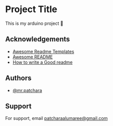 # Project Title
This is my arduino project :construction_worker:

## Acknowledgements

 - [Awesome Readme Templates](https://awesomeopensource.com/project/elangosundar/awesome-README-templates)
 - [Awesome README](https://github.com/matiassingers/awesome-readme)
 - [How to write a Good readme](https://bulldogjob.com/news/449-how-to-write-a-good-readme-for-your-github-project)


## Authors

- [@mr.patchara](https://github.com/MrPatchara)


## Support

For support, email patcharaalumaree@gmail.com